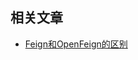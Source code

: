 ## 相关文章

+ [Feign和OpenFeign的区别](http://tu-yucheng.github.io/springcloud/2023/05/13/netflix-feign-vs-openfeign.html)